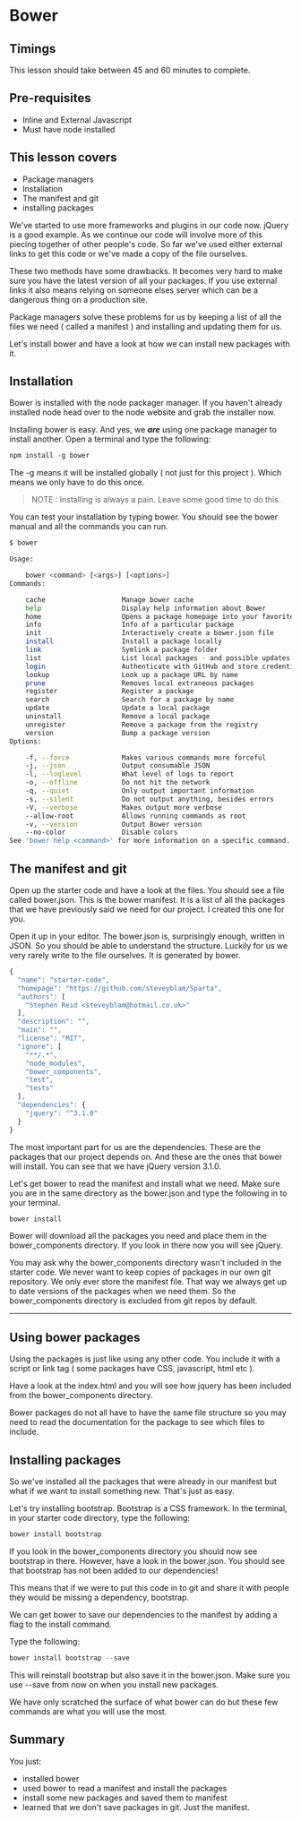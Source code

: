 # Bower

## Timings

This lesson should take between 45 and 60 minutes to complete.

## Pre-requisites

* Inline and External Javascript
* Must have node installed

## This lesson covers

* Package managers
* Installation
* The manifest and git
* installing packages

We've started to use more frameworks and plugins in our code now. jQuery is a good example. As we continue our code will involve more of this piecing together of other people's code. So far we've used either external links to get this code or we've made a copy of the file ourselves.

These two methods have some drawbacks. It becomes very hard to make sure you have the latest version of all your packages. If you use external links it also means relying on someone elses server which can be a dangerous thing on a production site.

Package managers solve these problems for us by keeping a list of all the files we need ( called a manifest ) and installing and updating them for us.

Let's install bower and have a look at how we can install new packages with it.


## Installation

Bower is installed with the node packager manager. If you haven't already installed node head over to the node website and grab the installer now.

Installing bower is easy. And yes, we ***are*** using one package manager to install another. Open a terminal and type the following:

```javascript
npm install -g bower
```

The -g means it will be installed globally ( not just for this project ). Which means we only have to do this once.

> NOTE : Installing is always a pain. Leave some good time to do this.

You can test your installation by typing bower. You should see the bower manual and all the commands you can run.

```bash
$ bower

Usage:

    bower <command> [<args>] [<options>]
Commands:

    cache                   Manage bower cache
    help                    Display help information about Bower
    home                    Opens a package homepage into your favorite browser
    info                    Info of a particular package
    init                    Interactively create a bower.json file
    install                 Install a package locally
    link                    Symlink a package folder
    list                    List local packages - and possible updates
    login                   Authenticate with GitHub and store credentials
    lookup                  Look up a package URL by name
    prune                   Removes local extraneous packages
    register                Register a package
    search                  Search for a package by name
    update                  Update a local package
    uninstall               Remove a local package
    unregister              Remove a package from the registry
    version                 Bump a package version
Options:

    -f, --force             Makes various commands more forceful
    -j, --json              Output consumable JSON
    -l, --loglevel          What level of logs to report
    -o, --offline           Do not hit the network
    -q, --quiet             Only output important information
    -s, --silent            Do not output anything, besides errors
    -V, --verbose           Makes output more verbose
    --allow-root            Allows running commands as root
    -v, --version           Output Bower version
    --no-color              Disable colors
See 'bower help <command>' for more information on a specific command.
```

## The manifest and git

Open up the starter code and have a look at the files. You should see a file called bower.json. This is the bower manifest. It is a list of all the packages that we have previously said we need for our project. I created this one for you.

Open it up in your editor. The bower.json is, surprisingly enough, written in JSON. So you should be able to understand the structure. Luckily for us we very rarely write to the file ourselves. It is generated by bower.

```javascript
{
  "name": "starter-code",
  "homepage": "https://github.com/steveyblam/Sparta",
  "authors": [
    "Stephen Reid <steveyblam@hotmail.co.uk>"
  ],
  "description": "",
  "main": "",
  "license": "MIT",
  "ignore": [
    "**/.*",
    "node_modules",
    "bower_components",
    "test",
    "tests"
  ],
  "dependencies": {
    "jquery": "^3.1.0"
  }
}

```
The most important part for us are the dependencies. These are the packages that our project depends on. And these are the ones that bower will install. You can see that we have jQuery version 3.1.0.

Let's get bower to read the manifest and install what we need. Make sure you are in the same directory as the bower.json and type the following in to your terminal.

```javascript
bower install
```

Bower will download all the packages you need and place them in the bower_components directory. If you look in there now you will see jQuery.

You may ask why the bower_components directory wasn't included in the starter code. We never want to keep copies of packages in our own git repository. We only ever store the manifest file. That way we always get up to date versions of the packages when we need them. So the bower_components directory is excluded from git repos by default.

***

## Using bower packages

Using the packages is just like using any other code. You include it with a script or link tag ( some packages have CSS, javascript, html etc ). 

Have a look at the index.html and you will see how jquery has been included from the bower_components directory.

Bower packages do not all have to have the same file structure so you may need to read the documentation for the package to see which files to include.

## Installing packages

So we've installed all the packages that were already in our manifest but what if we want to install something new. That's just as easy.

Let's try installing bootstrap. Bootstrap is a CSS framework. In the terminal, in your starter code directory, type the following:

```javascript
bower install bootstrap
```

If you look in the bower_components directory you should now see bootstrap in there. However, have a look in the bower.json. You should see that bootstrap has not been added to our dependencies!

This means that if we were to put this code in to git and share it with people they would be missing a dependency, bootstrap.

We can get bower to save our dependencies to the manifest by adding a flag to the install command.

Type the following:

```javascript
bower install bootstrap --save
```

This will reinstall bootstrap but also save it in the bower.json. Make sure you use --save from now on when you install new packages.

We have only scratched the surface of what bower can do but these few commands are what you will use the most.
 
## Summary

You just:

*  installed bower
*  used bower to read a manifest and install the packages
*  install some new packages and saved them to manifest
*  learned that we don't save packages in git. Just the manifest.









 

















